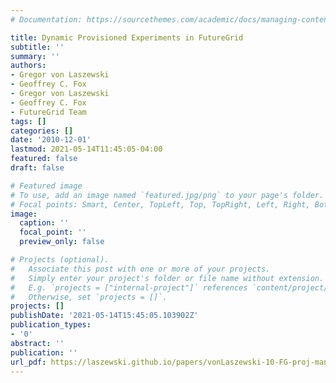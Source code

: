 ```yaml
---
# Documentation: https://sourcethemes.com/academic/docs/managing-content/

title: Dynamic Provisioned Experiments in FutureGrid
subtitle: ''
summary: ''
authors:
- Gregor von Laszewski
- Geoffrey C. Fox
- Gregor von Laszewski
- Geoffrey C. Fox
- FutureGrid Team
tags: []
categories: []
date: '2010-12-01'
lastmod: 2021-05-14T11:45:05-04:00
featured: false
draft: false

# Featured image
# To use, add an image named `featured.jpg/png` to your page's folder.
# Focal points: Smart, Center, TopLeft, Top, TopRight, Left, Right, BottomLeft, Bottom, BottomRight.
image:
  caption: ''
  focal_point: ''
  preview_only: false

# Projects (optional).
#   Associate this post with one or more of your projects.
#   Simply enter your project's folder or file name without extension.
#   E.g. `projects = ["internal-project"]` references `content/project/deep-learning/index.md`.
#   Otherwise, set `projects = []`.
projects: []
publishDate: '2021-05-14T15:45:05.103902Z'
publication_types:
- '0'
abstract: ''
publication: ''
url_pdf: https://laszewski.github.io/papers/vonLaszewski-10-FG-proj-management.pdf
---
```

